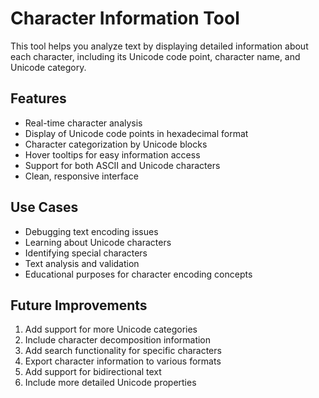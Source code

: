 # Character Information Tool

This tool helps you analyze text by displaying detailed information about each character, including its Unicode code point, character name, and Unicode category.

## Features

- Real-time character analysis
- Display of Unicode code points in hexadecimal format
- Character categorization by Unicode blocks
- Hover tooltips for easy information access
- Support for both ASCII and Unicode characters
- Clean, responsive interface

## Use Cases

- Debugging text encoding issues
- Learning about Unicode characters
- Identifying special characters
- Text analysis and validation
- Educational purposes for character encoding concepts

## Future Improvements

1. Add support for more Unicode categories
2. Include character decomposition information
3. Add search functionality for specific characters
4. Export character information to various formats
5. Add support for bidirectional text
6. Include more detailed Unicode properties